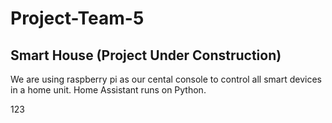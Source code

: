 # Project-Team-5

## Smart House (Project Under Construction)

We are using raspberry pi as our cental console to control all smart devices in a home unit.
Home Assistant runs on Python.

123
